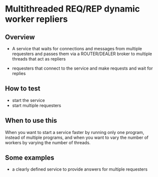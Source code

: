 # Multithreaded REQ/REP dynamic worker repliers

## Overview

- A service that waits for connections and messages from multiple requesters and
  passes them via a ROUTER/DEALER broker to multiple threads that act as
  repliers

- requesters that connect to the service and make requests and wait for replies

## How to test

- start the service
- start multiple requesters

## When to use this

When you want to start a service faster by running only one program, instead of
multiple programs, and when you want to vary the number of workers by varying
the number of threads.

## Some examples

- a clearly defined service to provide answers for multiple requesters

